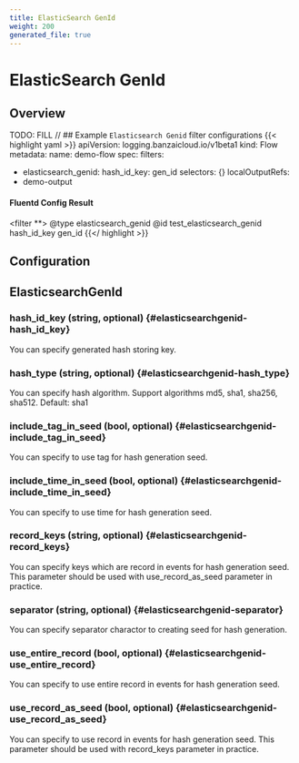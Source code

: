 ```yaml
---
title: ElasticSearch GenId
weight: 200
generated_file: true
---
```


# ElasticSearch GenId
## Overview

TODO: FILL
// ## Example `Elasticsearch Genid` filter configurations
{{< highlight yaml >}}
apiVersion: logging.banzaicloud.io/v1beta1
kind: Flow
metadata:
 name: demo-flow
spec:
 filters:
   - elasticsearch_genid:
       hash_id_key: gen_id
 selectors: {}
 localOutputRefs:
   - demo-output

#### Fluentd Config Result
<filter **>
 @type elasticsearch_genid
 @id test_elasticsearch_genid
 hash_id_key gen_id
</filter>
{{</ highlight >}}


## Configuration
## ElasticsearchGenId

### hash_id_key (string, optional) {#elasticsearchgenid-hash_id_key}

You can specify generated hash storing key. 


### hash_type (string, optional) {#elasticsearchgenid-hash_type}

You can specify hash algorithm. Support algorithms md5, sha1, sha256, sha512. Default: sha1 


### include_tag_in_seed (bool, optional) {#elasticsearchgenid-include_tag_in_seed}

You can specify to use tag for hash generation seed. 


### include_time_in_seed (bool, optional) {#elasticsearchgenid-include_time_in_seed}

You can specify to use time for hash generation seed. 


### record_keys (string, optional) {#elasticsearchgenid-record_keys}

You can specify keys which are record in events for hash generation seed. This parameter should be used with use_record_as_seed parameter in practice. 


### separator (string, optional) {#elasticsearchgenid-separator}

You can specify separator charactor to creating seed for hash generation. 


### use_entire_record (bool, optional) {#elasticsearchgenid-use_entire_record}

You can specify to use entire record in events for hash generation seed. 


### use_record_as_seed (bool, optional) {#elasticsearchgenid-use_record_as_seed}

You can specify to use record in events for hash generation seed. This parameter should be used with record_keys parameter in practice. 



